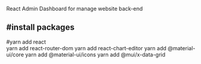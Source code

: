 React Admin Dashboard for manage website back-end

#install packages
-------------------
#yarn add react <br />
yarn add react-router-dom
yarn add react-chart-editor
yarn add @material-ui/core
yarn add @material-ui/icons
yarn add @mui/x-data-grid



